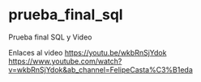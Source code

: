 # prueba_final_sql
Prueba final SQL y Video



Enlaces al video
https://youtu.be/wkbRnSjYdok
https://www.youtube.com/watch?v=wkbRnSjYdok&ab_channel=FelipeCasta%C3%B1eda


